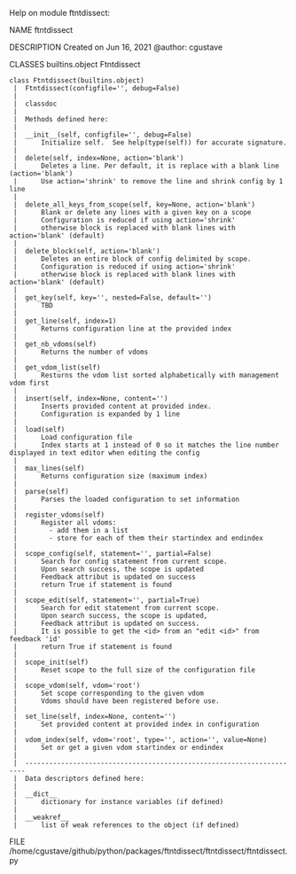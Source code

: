Help on module ftntdissect:

NAME
    ftntdissect

DESCRIPTION
    Created on Jun 16, 2021
    @author: cgustave

CLASSES
    builtins.object
        Ftntdissect
    
    class Ftntdissect(builtins.object)
     |  Ftntdissect(configfile='', debug=False)
     |  
     |  classdoc
     |  
     |  Methods defined here:
     |  
     |  __init__(self, configfile='', debug=False)
     |      Initialize self.  See help(type(self)) for accurate signature.
     |  
     |  delete(self, index=None, action='blank')
     |      Deletes a line. Per default, it is replace with a blank line (action='blank')
     |      Use action='shrink' to remove the line and shrink config by 1 line
     |  
     |  delete_all_keys_from_scope(self, key=None, action='blank')
     |      Blank or delete any lines with a given key on a scope
     |      Configuration is reduced if using action='shrink'
     |      otherwise block is replaced with blank lines with action='blank' (default)
     |  
     |  delete_block(self, action='blank')
     |      Deletes an entire block of config delimited by scope.
     |      Configuration is reduced if using action='shrink'
     |      otherwise block is replaced with blank lines with action='blank' (default)
     |  
     |  get_key(self, key='', nested=False, default='')
     |      TBD
     |  
     |  get_line(self, index=1)
     |      Returns configuration line at the provided index
     |  
     |  get_nb_vdoms(self)
     |      Returns the number of vdoms
     |  
     |  get_vdom_list(self)
     |      Resturns the vdom list sorted alphabetically with management vdom first
     |  
     |  insert(self, index=None, content='')
     |      Inserts provided content at provided index.
     |      Configuration is expanded by 1 line
     |  
     |  load(self)
     |      Load configuration file
     |      Index starts at 1 instead of 0 so it matches the line number displayed in text editor when editing the config
     |  
     |  max_lines(self)
     |      Returns configuration size (maximum index)
     |  
     |  parse(self)
     |      Parses the loaded configuration to set information
     |  
     |  register_vdoms(self)
     |      Register all vdoms:
     |        - add them in a list
     |        - store for each of them their startindex and endindex
     |  
     |  scope_config(self, statement='', partial=False)
     |      Search for config statement from current scope.
     |      Upon search success, the scope is updated
     |      Feedback attribut is updated on success
     |      return True if statement is found
     |  
     |  scope_edit(self, statement='', partial=True)
     |      Search for edit statement from current scope.
     |      Upon search success, the scope is updated,
     |      Feedback attribut is updated on success.
     |      It is possible to get the <id> from an "edit <id>" from feedback 'id'
     |      return True if statement is found
     |  
     |  scope_init(self)
     |      Reset scope to the full size of the configuration file
     |  
     |  scope_vdom(self, vdom='root')
     |      Set scope corresponding to the given vdom
     |      Vdoms should have been registered before use.
     |  
     |  set_line(self, index=None, content='')
     |      Set provided content at provided index in configuration
     |  
     |  vdom_index(self, vdom='root', type='', action='', value=None)
     |      Set or get a given vdom startindex or endindex
     |  
     |  ----------------------------------------------------------------------
     |  Data descriptors defined here:
     |  
     |  __dict__
     |      dictionary for instance variables (if defined)
     |  
     |  __weakref__
     |      list of weak references to the object (if defined)

FILE
    /home/cgustave/github/python/packages/ftntdissect/ftntdissect/ftntdissect.py


